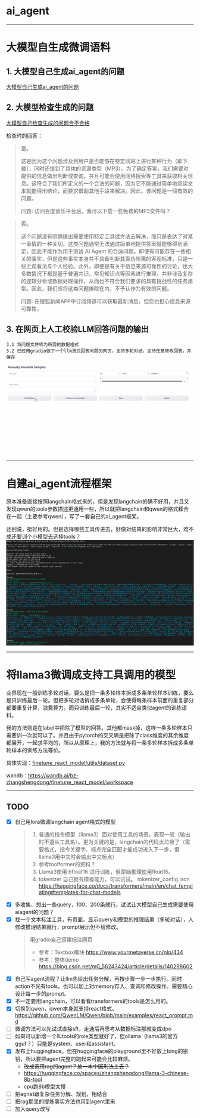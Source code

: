 # ai_agent

----------------------------------------

# 大模型自生成微调语料

## 1. 大模型自己生成ai_agent的问题
[大模型自己生成ai_agent的问题](generate_finetune_sample/01_generate_agent_finetune_sample.py)

## 2. 大模型检查生成的问题
[大模型自己检查生成的问题合不合格](generate_finetune_sample/02_check_sample.py)

检查时的回答：
> 是。
> 
> 这是因为这个问题涉及到用户是否能够在特定网站上进行某种行为（即下载），同时还提到了具体的资源类型（MP3）。为了确定答案，我们需要对提供的信息做出判断或查询，并且可能会使用网络搜索等工具来获取相关信息。这符合了我们所定义的一个合法的问题，因为它不能通过简单地阅读文本就能得出结论，而要求借助其他手段来解决。因此，该问题是一個有效的问题。
> 
> 问题: 访问百度音乐平台后，我可以下载一些免费的MP3文件吗？

> 否。
> 
> 这个问题没有明确提出需要使用特定工具或方法去解决，而只是表达了对某一事情的一种关切。这类问题通常无法通过简单地提供答案就能够得到满足，因此不能作为用于测试 AI Agent 的合适问题。即使有可能存在一些相关的事实，但是这些事实本身并不具备判断其真伪所需的客观标准，只是一些主观看法与个人经验。此外，即便是有关于信息来源可靠性的讨论，也大多数情况下都是基于普遍共识、常见知识点等因素进行推理，并非涉及复杂的逻辑分析或数据处理操作，从而也不符合我们要求的具有挑战性的任务类型。因此，我们应将这类问题排除在内，不予认作为有效的问题。
> 
> 问题: 在搜狐新闻APP中订阅频道可以获取最新消息，但您也担心信息来源可靠性。

## 3. 在网页上人工校验LLM回答问题的输出
	3.1 将问题文件转为所需的数据格式
	3.2 已经用gradio做了一个llm流式回答问题的网页，支持多轮对话，支持任意修改回答，并保存
![image](./generate_finetune_sample/gradio_screenshot.gif)

----------------------------------------

# 自建ai_agent流程框架

原本准备直接按照langchain格式来的，但是发现langchain的确不好用，并且又发现qwen的tools参数描述更通用一些，所以就把langchain和qwen的格式糅合在一起（主要参考qwen），写了一套自己的ai_agent框架。

还别说，挺好用的。但是选择哪些工具传进去，好像对结果的影响非常巨大，难不成还要训个小模型去选择tools？
![image](./utils/my_ai_agent.png)

----------------------------------------

# 将llama3微调成支持工具调用的模型

业界现在一般训练多轮对话，要么是把一条多轮样本拆成多条单轮样本训练，要么是只训练最后一轮。但把多轮对话拆成多条单轮，会使得每条样本前面的重复部分都要重复计算，浪费算力。而只训练最后一轮，其实不适合类似agent的训练语料。

我的方法则是在label中把除了模型的回答，其他都mask掉，这样一条多轮样本只需要训一次就可以了。并且由于pytorch的交叉熵是把除了class维度的其余维度都展开，一起求平均的，所以从原理上，我的方法就与将一条多轮样本拆成多条单轮样本的训练方法等价。

具体实现：[finetune_react_model/utils/dataset.py](finetune_react_model/utils/dataset.py)

wandb：https://wandb.ai/bz-zhangshengdong/finetune_react_model/workspace

----------------------------------------

## TODO

- [x] 自己用lora微调langchain agent格式的模型
  > 1. 普通的指令模型（llama3）面对使用工具的场景，表现一般（输出时不遵从工具名）。更为关键的是，langchain的代码太垃圾了（需要格式，指令关键字、标点完全匹配才能成功进入下一步，但llama3用中文时会输出中文标点）
  > 2. 参考toolformer的资料？
  > 3. Llama3使用 bfloat16 进行训练，但原始推理使用float16。
  > 4. tokenizer 自己就有模板能力，可以试试。 tokenizer_config.json  https://huggingface.co/docs/transformers/main/en/chat_templating#templates-for-chat-models
- [x] 多收集、想出一些query，100、200条就行。试试让大模型自己生成需要使用aiagent的问题？
- [x] 找一个文本标注工具，有页面。显示query和模型的推理结果（多轮对话），人修改推理结果就行，prompt展示但不给修改。
  > 用gradio自己搭建标注网页
  > - 参考：Textbox模块 https://www.yourmetaverse.cn/nlp/434
  > - 参考：整体demo https://blog.csdn.net/m0_56243424/article/details/140298602
- [x] 自己写agent流程？让llm先给出任务分解，再按步骤一步一步执行。同时action不光有tools，也可以加上对memory存入、查询和修改操作。需要精心设计每一步的prompt。
- [x] 不一定要用langchain，可以看看transformers的tools是怎么用的。
- [x] 切换到qwen，qwen本身就支持react格式。 https://github.com/QwenLM/Qwen/blob/main/examples/react_prompt.md
- [ ] 微调方法可以先试试直接sft，走通后再思考从数据标注那就变成dpo
- [ ] 如果可以新增一个叫tools的role类型就好了，但ollama（llama3的官方gguf？）只能是system、user和assistant。
- [x] 发布上huggingface。但在huggingface的playground里不好放上bing的密钥，所以要把agent完整的跑起来可能会比较麻烦。 
  - ~~改成调用rag的agent？放一本中国刑法上去？~~
  - https://huggingface.co/spaces/zhangshengdong/llama-3-chinese-8b-tool
  - cpu跑8b模型太慢
- [ ] 把agnet跟复杂任务分解、规划，相结合
- [ ] 把rag那里的提炼事实方法也用到agent里来
- [ ] 加入query改写
